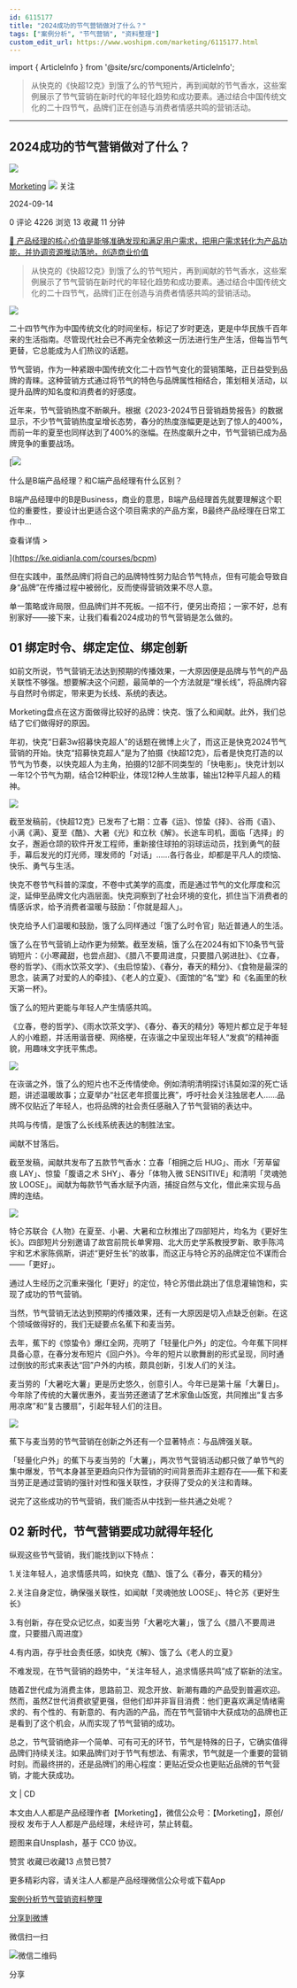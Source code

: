 ```yaml
---
id: 6115177
title: "2024成功的节气营销做对了什么？"
tags: ["案例分析", "节气营销", "资料整理"]
custom_edit_url: https://www.woshipm.com/marketing/6115177.html
---
```

import { ArticleInfo } from '@site/src/components/ArticleInfo';

<ArticleInfo
    author="Morketing"
    authorLink="https://www.woshipm.com/u/1292863"
    published="2024-09-14"
    views={4226}
    comments={0}
    collects={13}
/>

> 从快克的《快超12克》到饿了么的节气短片，再到闻献的节气香水，这些案例展示了节气营销在新时代的年轻化趋势和成功要素。通过结合中国传统文化的二十四节气，品牌们正在创造与消费者情感共鸣的营销活动。

---

## 2024成功的节气营销做对了什么？

[![](https://image.woshipm.com/wp-files/2021/06/iRpgjh51GWQVO8Vc0slz.jpg!/both/72x72)](https://www.woshipm.com/u/1292863)

[Morketing](https://www.woshipm.com/u/1292863) ![](https://static.woshipm.com/tag/1101_1@2x.png) 关注

2024-09-14

0 评论 4226 浏览 13 收藏 11 分钟

[🔗 产品经理的核心价值是能够准确发现和满足用户需求，把用户需求转化为产品功能，并协调资源推动落地，创造商业价值](https://ke.qidianla.com/courses/90pm)

> 从快克的《快超12克》到饿了么的节气短片，再到闻献的节气香水，这些案例展示了节气营销在新时代的年轻化趋势和成功要素。通过结合中国传统文化的二十四节气，品牌们正在创造与消费者情感共鸣的营销活动。

![](https://image.woshipm.com/2024/09/14/dbff8952-7244-11ef-ab80-00163e142b65.png)

二十四节气作为中国传统文化的时间坐标，标记了岁时更迭，更是中华民族千百年来的生活指南。尽管现代社会已不再完全依赖这一历法进行生产生活，但每当节气更替，它总能成为人们热议的话题。

节气营销，作为一种紧跟中国传统文化二十四节气变化的营销策略，正日益受到品牌的青睐。这种营销方式通过将节气的特色与品牌属性相结合，策划相关活动，以提升品牌的知名度和消费者的好感度。

近年来，节气营销热度不断飙升。根据《2023-2024节日营销趋势报告》的数据显示，不少节气营销热度呈增长态势，春分的热度涨幅更是达到了惊人的400%，而前一年的夏至也同样达到了400%的涨幅。在热度飙升之中，节气营销已成为品牌竞争的重要战场。

[![](https://image.woshipm.com/2023/07/27/6f50fd24-2c7f-11ee-875d-00163e0b5ff3.png)

什么是B端产品经理？和C端产品经理有什么区别？

B端产品经理中的B是Business，商业的意思，B端产品经理首先就要理解这个职位的重要性，要设计出更适合这个项目需求的产品方案，B最终产品经理在日常工作中...

查看详情 >

](https://ke.qidianla.com/courses/bcpm)

但在实践中，虽然品牌们将自己的品牌特性努力贴合节气特点，但有可能会导致自身“品牌”在传播过程中被弱化，反而使得营销效果不尽人意。

单一策略或许局限，但品牌们并不死板。一招不行，便另出奇招；一家不好，总有别家好——接下来，让我们看看2024成功的节气营销是怎么做的。

## 01 绑定时令、绑定定位、绑定创新

如前文所说，节气营销无法达到预期的传播效果，一大原因便是品牌与节气的产品关联性不够强。想要解决这个问题，最简单的一个方法就是“埋长线”，将品牌内容与自然时令绑定，带来更为长线、系统的表达。

Morketing盘点在这方面做得比较好的品牌：快克、饿了么和闻献。此外，我们总结了它们做得好的原因。

年初，快克“日薪3w招募快克超人”的话题在微博上火了，而这正是快克2024节气营销的开始。快克“招募快克超人”是为了拍摄《快超12克》，后者是快克打造的以节气为节奏，以快克超人为主角，拍摄的12部不同类型的「快电影」。快克计划以一年12个节气为期，结合12种职业，体现12种人生故事，输出12种平凡超人的精神。

![](https://image.woshipm.com/2024/09/14/c9f48c80-7235-11ef-b388-00163e142b65.png)

截至发稿前，《快超12克》已发布了七期：立春《运》、惊蛰《择》、谷雨《语》、小满《满》、夏至《酷》、大暑《光》和立秋《解》。长途车司机，面临「选择」的女子，邂逅仓颉的软件开发工程师，重新接住球拍的羽球运动员，找到勇气的鼓手，幕后发光的灯光师，理发师的「对话」……各行各业，却都是平凡人的烦恼、快乐、勇气与生活。

快克不卷节气科普的深度，不卷中式美学的高度，而是通过节气的文化厚度和沉淀，延伸至品牌文化内涵层面。快克洞察到了社会环境的变化，抓住当下消费者的情感诉求，给予消费者温暖与鼓励：「你就是超人」。

快克给予人们温暖和鼓励，饿了么同样通过「饿了么时令官」贴近普通人的生活。

饿了么在节气营销上动作更为频繁。截至发稿，饿了么在2024有如下10条节气营销短片：《小寒藏甜，也尝点甜》、《腊八不要周进度，只要腊八粥进肚》、《立春，卷的哲学》、《雨水饮茶文学》、《虫启惊蛰》、《春分，春天的精分》、《食物是最深的思念，装满了对爱的人的牵挂》、《老人的立夏》、《面馆的“名”堂》和《名画里的秋天第一杯》。

饿了么的短片更能与年轻人产生情感共鸣。

《立春，卷的哲学》、《雨水饮茶文学》、《春分、春天的精分》等短片都立足于年轻人的小难题，并活用谐音梗、网络梗，在诙谐之中呈现出年轻人“发疯”的精神面貌，用趣味文字抚平焦虑。

![](https://image.woshipm.com/2024/09/14/ca9764f0-7235-11ef-b388-00163e142b65.png)

在诙谐之外，饿了么的短片也不乏传情使命。例如清明清明探讨讳莫如深的死亡话题，讲述温暖故事；立夏举办“社区老年掼蛋比赛”，呼吁社会关注独居老人……品牌不仅贴近了年轻人，也将品牌的社会责任感融入了节气营销的表达中。

共鸣与传情，是饿了么长线系统表达的制胜法宝。

闻献不甘落后。

截至发稿，闻献共发布了五款节气香水：立春「相拥之后 HUG」、雨水「芳草留痕 LAY」、惊蛰「腹语之术 SHY」、春分「体物入微 SENSITIVE」和清明「灵魂弛放 LOOSE」。闻献为每款节气香水赋予内涵，捕捉自然与文化，借此来实现与品牌的连结。

![](https://image.woshipm.com/2024/09/14/cb593206-7235-11ef-b388-00163e142b65.png)

特仑苏联合《人物》在夏至、小暑、大暑和立秋推出了四部短片，均名为《更好生长》。四部短片分别邀请了故宫前院长单霁翔、北大历史学系教授罗新、歌手陈鸿宇和艺术家陈佩斯，讲述“更好生长”的故事，而这正与特仑苏的品牌定位不谋而合——「更好」。

通过人生经历之沉重来强化「更好」的定位，特仑苏借此跳出了信息灌输饱和，实现了成功的节气营销。

当然，节气营销无法达到预期的传播效果，还有一大原因是切入点缺乏创新。在这个领域做得好的，我们无疑要点名蕉下和麦当劳。

去年，蕉下的《惊蛰令》爆红全网，亮明了「轻量化户外」的定位。今年蕉下同样具备心意，在春分发布短片《回户外》。今年的短片以歌舞剧的形式呈现，同时通过倒放的形式来表达“回”户外的内核，颇具创新，引发人们的关注。

麦当劳的「大暑吃大薯」更是历史悠久，创意引人。今年已是第十届「大薯日」。今年除了传统的大薯优惠外，麦当劳还邀请了艺术家鱼山饭宽，共同推出“复古多用凉席”和“复古腰扇”，引起年轻人们的注目。

![](https://image.woshipm.com/2024/09/14/cc059fc8-7235-11ef-b388-00163e142b65.png)

蕉下与麦当劳的节气营销在创新之外还有一个显著特点：与品牌强关联。

「轻量化户外」的蕉下与麦当劳的「大薯」，两次节气营销活动都只做了单节气的集中爆发，节气本身甚至更趋向只作为营销的时间背景而非主题存在——蕉下和麦当劳正是通过营销的强针对性和强关联性，才获得了受众的关注和青睐。

说完了这些成功的节气营销，我们能否从中找到一些共通之处呢？

## 02 新时代，节气营销要成功就得年轻化

纵观这些节气营销，我们能找到以下特点：

1.关注年轻人，追求情感共鸣，如快克《酷》、饿了么《春分，春天的精分》

2.关注自身定位，确保强关联性，如闻献「灵魂弛放 LOOSE」、特仑苏《更好生长》

3.有创新，存在受众记忆点，如麦当劳「大暑吃大薯」，饿了么《腊八不要周进度，只要腊八周进度》

4.有内涵，存乎社会责任感，如快克《解》、饿了么《老人的立夏》

不难发现，在节气营销的趋势中，“关注年轻人，追求情感共鸣”成了崭新的法宝。

随着Z世代成为消费主体，思路前卫、观念开放、新潮有趣的产品受到普遍欢迎。然而，虽然Z世代消费欲望更强，但他们却并非盲目消费：他们更喜欢满足情绪需求的、有个性的、有新意的、有内涵的产品，而在节气营销中大获成功的品牌也正是看到了这个机会，从而实现了节气营销的成功。

总之，节气营销绝非一个简单、可有可无的环节，节气是特殊的日子，它确实值得品牌们持续关注。如果品牌们对于节气有想法、有需求，节气就是一个重要的营销时刻。而最终拼的，还是品牌们的用心程度：更贴近受众也更贴近品牌的节气营销，才能大获成功。

文 | CD

本文由人人都是产品经理作者【Morketing】，微信公众号：【Morketing】，原创/授权 发布于人人都是产品经理，未经许可，禁止转载。

题图来自Unsplash，基于 CC0 协议。

赞赏 收藏已收藏13 点赞已赞7

更多精彩内容，请关注人人都是产品经理微信公众号或下载App

[案例分析](https://www.woshipm.com/tag/%e6%a1%88%e4%be%8b%e5%88%86%e6%9e%90)[节气营销](https://www.woshipm.com/tag/%e8%8a%82%e6%b0%94%e8%90%a5%e9%94%80)[资料整理](https://www.woshipm.com/tag/%e8%b5%84%e6%96%99%e6%95%b4%e7%90%86)

[分享到微博](https://service.weibo.com/share/share.php?appkey=2775287854&title=2024成功的节气营销做对了什么？&url=https://www.woshipm.com/marketing/6115177.html&pic=https://image.woshipm.com/2024/09/14/dbff8952-7244-11ef-ab80-00163e142b65.png)

微信扫一扫

![微信二维码](https://api.pwmqr.com/qrcode/create/?url=https://www.woshipm.com/marketing/6115177.html)

分享